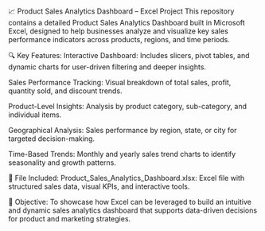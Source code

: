 📈 Product Sales Analytics Dashboard – Excel Project
This repository contains a detailed Product Sales Analytics Dashboard built in Microsoft Excel, designed to help businesses analyze and visualize key sales performance indicators across products, regions, and time periods.

🔍 Key Features:
Interactive Dashboard: Includes slicers, pivot tables, and dynamic charts for user-driven filtering and deeper insights.

Sales Performance Tracking: Visual breakdown of total sales, profit, quantity sold, and discount trends.

Product-Level Insights: Analysis by product category, sub-category, and individual items.

Geographical Analysis: Sales performance by region, state, or city for targeted decision-making.

Time-Based Trends: Monthly and yearly sales trend charts to identify seasonality and growth patterns.

📁 File Included:
Product_Sales_Analytics_Dashboard.xlsx: Excel file with structured sales data, visual KPIs, and interactive tools.

🎯 Objective:
To showcase how Excel can be leveraged to build an intuitive and dynamic sales analytics dashboard that supports data-driven decisions for product and marketing strategies.
